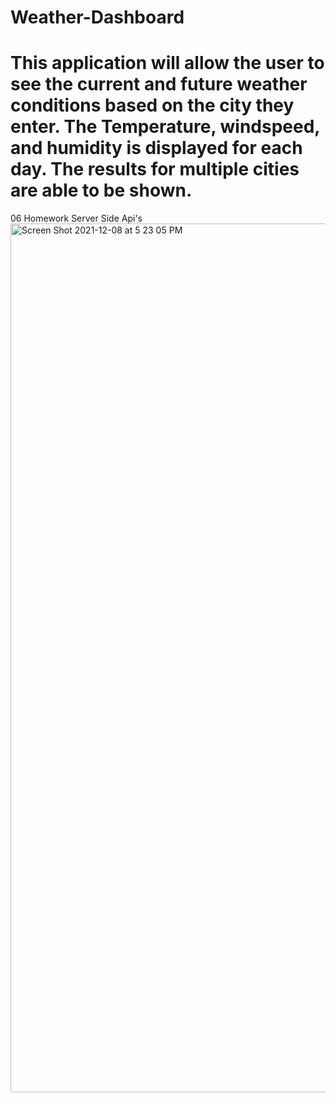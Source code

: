 # Weather-Dashboard

This application will allow the user to see the current and future weather conditions based on the city they enter. The Temperature, windspeed, and humidity is displayed for each day. The results for multiple cities are able to be shown.
=======
06 Homework Server Side Api's
<img width="1390" alt="Screen Shot 2021-12-08 at 5 23 05 PM" src="https://user-images.githubusercontent.com/90886034/145294301-f1489221-2b57-490a-bb5b-fc839b5f5fc7.png">
